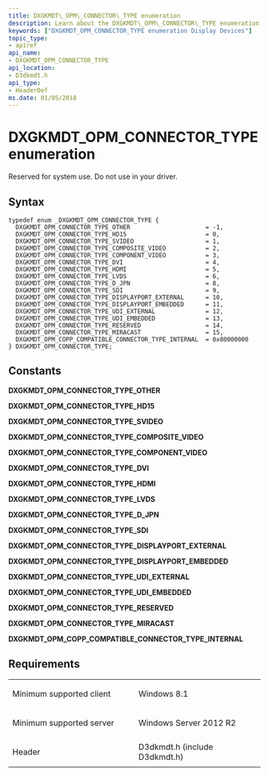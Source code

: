 ```yaml
---
title: DXGKMDT\_OPM\_CONNECTOR\_TYPE enumeration
description: Learn about the DXGKMDT\_OPM\_CONNECTOR\_TYPE enumeration, which is reserved for system use. Do not use in your driver.
keywords: ["DXGKMDT_OPM_CONNECTOR_TYPE enumeration Display Devices"]
topic_type:
- apiref
api_name:
- DXGKMDT_OPM_CONNECTOR_TYPE
api_location:
- D3dkmdt.h
api_type:
- HeaderDef
ms.date: 01/05/2018
---
```


# DXGKMDT\_OPM\_CONNECTOR\_TYPE enumeration


Reserved for system use. Do not use in your driver.

## Syntax

```ManagedCPlusPlus
typedef enum _DXGKMDT_OPM_CONNECTOR_TYPE {
  DXGKMDT_OPM_CONNECTOR_TYPE_OTHER                     = -1,
  DXGKMDT_OPM_CONNECTOR_TYPE_HD15                      = 0,
  DXGKMDT_OPM_CONNECTOR_TYPE_SVIDEO                    = 1,
  DXGKMDT_OPM_CONNECTOR_TYPE_COMPOSITE_VIDEO           = 2,
  DXGKMDT_OPM_CONNECTOR_TYPE_COMPONENT_VIDEO           = 3,
  DXGKMDT_OPM_CONNECTOR_TYPE_DVI                       = 4,
  DXGKMDT_OPM_CONNECTOR_TYPE_HDMI                      = 5,
  DXGKMDT_OPM_CONNECTOR_TYPE_LVDS                      = 6,
  DXGKMDT_OPM_CONNECTOR_TYPE_D_JPN                     = 8,
  DXGKMDT_OPM_CONNECTOR_TYPE_SDI                       = 9,
  DXGKMDT_OPM_CONNECTOR_TYPE_DISPLAYPORT_EXTERNAL      = 10,
  DXGKMDT_OPM_CONNECTOR_TYPE_DISPLAYPORT_EMBEDDED      = 11,
  DXGKMDT_OPM_CONNECTOR_TYPE_UDI_EXTERNAL              = 12,
  DXGKMDT_OPM_CONNECTOR_TYPE_UDI_EMBEDDED              = 13,
  DXGKMDT_OPM_CONNECTOR_TYPE_RESERVED                  = 14,
  DXGKMDT_OPM_CONNECTOR_TYPE_MIRACAST                  = 15,
  DXGKMDT_OPM_COPP_COMPATIBLE_CONNECTOR_TYPE_INTERNAL  = 0x80000000
} DXGKMDT_OPM_CONNECTOR_TYPE;
```

## Constants

<span id="DXGKMDT_OPM_CONNECTOR_TYPE_OTHER"></span><span id="dxgkmdt_opm_connector_type_other"></span>**DXGKMDT\_OPM\_CONNECTOR\_TYPE\_OTHER**

<span id="DXGKMDT_OPM_CONNECTOR_TYPE_HD15"></span><span id="dxgkmdt_opm_connector_type_hd15"></span>**DXGKMDT\_OPM\_CONNECTOR\_TYPE\_HD15**

<span id="DXGKMDT_OPM_CONNECTOR_TYPE_SVIDEO"></span><span id="dxgkmdt_opm_connector_type_svideo"></span>**DXGKMDT\_OPM\_CONNECTOR\_TYPE\_SVIDEO**

<span id="DXGKMDT_OPM_CONNECTOR_TYPE_COMPOSITE_VIDEO"></span><span id="dxgkmdt_opm_connector_type_composite_video"></span>**DXGKMDT\_OPM\_CONNECTOR\_TYPE\_COMPOSITE\_VIDEO**

<span id="DXGKMDT_OPM_CONNECTOR_TYPE_COMPONENT_VIDEO"></span><span id="dxgkmdt_opm_connector_type_component_video"></span>**DXGKMDT\_OPM\_CONNECTOR\_TYPE\_COMPONENT\_VIDEO**

<span id="DXGKMDT_OPM_CONNECTOR_TYPE_DVI"></span><span id="dxgkmdt_opm_connector_type_dvi"></span>**DXGKMDT\_OPM\_CONNECTOR\_TYPE\_DVI**

<span id="DXGKMDT_OPM_CONNECTOR_TYPE_HDMI"></span><span id="dxgkmdt_opm_connector_type_hdmi"></span>**DXGKMDT\_OPM\_CONNECTOR\_TYPE\_HDMI**

<span id="DXGKMDT_OPM_CONNECTOR_TYPE_LVDS"></span><span id="dxgkmdt_opm_connector_type_lvds"></span>**DXGKMDT\_OPM\_CONNECTOR\_TYPE\_LVDS**

<span id="DXGKMDT_OPM_CONNECTOR_TYPE_D_JPN"></span><span id="dxgkmdt_opm_connector_type_d_jpn"></span>**DXGKMDT\_OPM\_CONNECTOR\_TYPE\_D\_JPN**

<span id="DXGKMDT_OPM_CONNECTOR_TYPE_SDI"></span><span id="dxgkmdt_opm_connector_type_sdi"></span>**DXGKMDT\_OPM\_CONNECTOR\_TYPE\_SDI**

<span id="DXGKMDT_OPM_CONNECTOR_TYPE_DISPLAYPORT_EXTERNAL"></span><span id="dxgkmdt_opm_connector_type_displayport_external"></span>**DXGKMDT\_OPM\_CONNECTOR\_TYPE\_DISPLAYPORT\_EXTERNAL**

<span id="DXGKMDT_OPM_CONNECTOR_TYPE_DISPLAYPORT_EMBEDDED"></span><span id="dxgkmdt_opm_connector_type_displayport_embedded"></span>**DXGKMDT\_OPM\_CONNECTOR\_TYPE\_DISPLAYPORT\_EMBEDDED**

<span id="DXGKMDT_OPM_CONNECTOR_TYPE_UDI_EXTERNAL"></span><span id="dxgkmdt_opm_connector_type_udi_external"></span>**DXGKMDT\_OPM\_CONNECTOR\_TYPE\_UDI\_EXTERNAL**

<span id="DXGKMDT_OPM_CONNECTOR_TYPE_UDI_EMBEDDED"></span><span id="dxgkmdt_opm_connector_type_udi_embedded"></span>**DXGKMDT\_OPM\_CONNECTOR\_TYPE\_UDI\_EMBEDDED**

<span id="DXGKMDT_OPM_CONNECTOR_TYPE_RESERVED"></span><span id="dxgkmdt_opm_connector_type_reserved"></span>**DXGKMDT\_OPM\_CONNECTOR\_TYPE\_RESERVED**

<span id="DXGKMDT_OPM_CONNECTOR_TYPE_MIRACAST"></span><span id="dxgkmdt_opm_connector_type_miracast"></span>**DXGKMDT\_OPM\_CONNECTOR\_TYPE\_MIRACAST**

<span id="DXGKMDT_OPM_COPP_COMPATIBLE_CONNECTOR_TYPE_INTERNAL"></span><span id="dxgkmdt_opm_copp_compatible_connector_type_internal"></span>**DXGKMDT\_OPM\_COPP\_COMPATIBLE\_CONNECTOR\_TYPE\_INTERNAL**

## Requirements

<table>
<colgroup>
<col width="50%" />
<col width="50%" />
</colgroup>
<tbody>
<tr class="odd">
<td align="left"><p>Minimum supported client</p></td>
<td align="left"><p>Windows 8.1</p></td>
</tr>
<tr class="even">
<td align="left"><p>Minimum supported server</p></td>
<td align="left"><p>Windows Server 2012 R2</p></td>
</tr>
<tr class="odd">
<td align="left"><p>Header</p></td>
<td align="left">D3dkmdt.h (include D3dkmdt.h)</td>
</tr>
</tbody>
</table>

 

 





